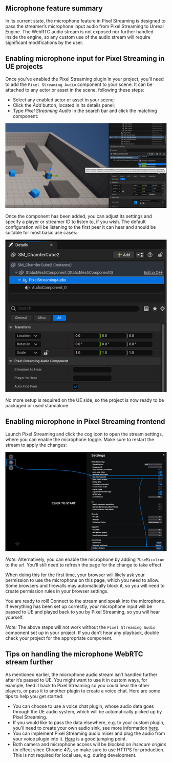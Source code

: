 ## Microphone feature summary

In its current state, the microphone feature in Pixel Streaming is designed to pass the streamer’s microphone input audio from Pixel Streaming to Unreal Engine. The WebRTC audio stream is not exposed nor further handled inside the engine, so any custom use of the audio stream will require significant modifications by the user.

## Enabling microphone input for Pixel Streaming in UE projects

Once you’ve enabled the Pixel Streaming plugin in your project, you’ll need to add the `Pixel Streaming Audio` component to your scene. It can be attached to any actor or asset in the scene, following these steps:

- Select any enabled actor or asset in your scene;
- Click the *Add* button, located in its details panel;
- Type *Pixel Streaming Audio* in the search bar and click the matching component:

<p align="center">
    <img src="Resources\Images\add-pixel-streaming-to-actor.png" alt="Add component to actor">
</p>

Once the component has been added, you can adjust its settings and specify a player or streamer ID to listen to, if you wish. The default configuration will be listening to the first peer it can hear and should be suitable for most basic use cases:

<p align="center">
    <img src="Resources\Images\settings-pixel-streaming-audio.png" alt="Component configuration">
</p>	

No more setup is required on the UE side, so the project is now ready to be packaged or used standalone.

## Enabling microphone in Pixel Streaming frontend

Launch Pixel Streaming and click the cog icon to open the stream settings, where you can enable the microphone toggle. Make sure to restart the stream to apply the changes:

<p align="center">
    <img src="Resources\Images\mic-toggle.png" alt="Component configuration">
</p>	

*Note:* Alternatively, you can enable the microphone by adding `?UseMic=true` to the url. You’ll still need to refresh the page for the change to take effect.

When doing this for the first time, your browser will likely ask your permission to use the microphone on this page, which you need to allow. Some browsers and firewalls may automatically block it, so you will need to create permission rules in your browser settings.

You are ready to roll! Connect to the stream and speak into the microphone. If everything has been set up correctly, your microphone input will be passed to UE and played back to you by Pixel Streaming, so you will hear yourself.

*Note:* The above steps will not work without the `Pixel Streaming Audio` component set up in your project. If you don’t hear any playback, double check your project for the appropriate component.

## Tips on handling the microphone WebRTC stream further

As mentioned earlier, the microphone audio stream isn’t handled further after it’s passed to UE. You might want to use it in custom ways, for example, feed it back to Pixel Streaming so you could hear the other players, or pass it to another plugin to create a voice chat. Here are some tips to help you get started:

- You can choose to use a voice chat plugin, whose audio data goes through the UE audio system, which will be automatically picked up by Pixel Streaming.
- If you would like to pass the data elsewhere, e.g. to your custom plugin, you'll need to create your own audio sink, see more information [here](https://github.com/EpicGames/UnrealEngine/blob/5ca9da84c694c6eee288c30a547fcaa1a40aed9b/Engine/Plugins/Media/PixelStreaming/Source/PixelStreaming/Public/IPixelStreamingStreamer.h#L220).
- You can implement Pixel Streaming audio mixer and plug the audio from your voice plugin into it. [Here](https://github.com/EpicGames/UnrealEngine/blob/release/Engine/Plugins/Media/PixelStreaming/Source/PixelStreaming/Private/AudioInputMixer.h) is a good jumping point.
- Both camera and microphone access will be blocked on *insecure origins* (in effect since Chrome 47), so make sure to use HTTPS for production. This is not required for local use, e.g. during development.
